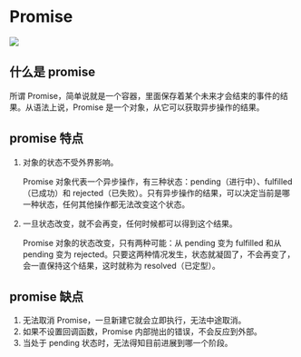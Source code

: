 <!--
 * @Author       : HyFun
 * @Date         : 2021-03-31 12:51:35
 * @Description  : promise学习
 * @LastEditors  : HyFun
 * @LastEditTime : 2021-07-13 10:19:55
-->

# Promise

![](https://upload-images.jianshu.io/upload_images/4179198-ee43488ad98d2b88.png?imageMogr2/auto-orient/strip|imageView2/2/w/500/format/webp)

## 什么是 promise

所谓 Promise，简单说就是一个容器，里面保存着某个未来才会结束的事件的结果。从语法上说，Promise 是一个对象，从它可以获取异步操作的结果。

## promise 特点

1. 对象的状态不受外界影响。

   Promise 对象代表一个异步操作，有三种状态：pending（进行中）、fulfilled（已成功）和 rejected（已失败）。只有异步操作的结果，可以决定当前是哪一种状态，任何其他操作都无法改变这个状态。

2. 一旦状态改变，就不会再变，任何时候都可以得到这个结果。

   Promise 对象的状态改变，只有两种可能：从 pending 变为 fulfilled 和从 pending 变为 rejected。只要这两种情况发生，状态就凝固了，不会再变了，会一直保持这个结果，这时就称为 resolved（已定型）。

## promise 缺点

1. 无法取消 Promise，一旦新建它就会立即执行，无法中途取消。
2. 如果不设置回调函数，Promise 内部抛出的错误，不会反应到外部。
3. 当处于 pending 状态时，无法得知目前进展到哪一个阶段。

